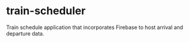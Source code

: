 # train-scheduler
Train schedule application that incorporates Firebase to host arrival and departure data.
